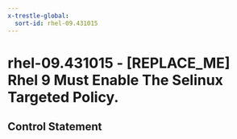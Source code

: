 ```yaml
---
x-trestle-global:
  sort-id: rhel-09.431015
---
```


# rhel-09.431015 - \[REPLACE_ME\] Rhel 9 Must Enable The Selinux Targeted Policy.

## Control Statement
